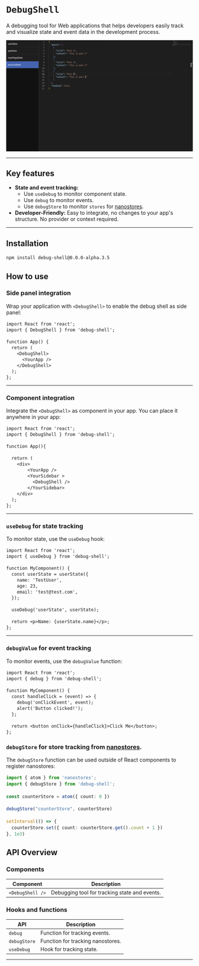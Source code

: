 # `DebugShell`

A debugging tool for Web applications that helps developers easily track and visualize state and event data in the development process.

![img](./DebugShell.png)

---

## Key features

- **State and event tracking:**
  - Use `useDebug` to monitor component state.
  - Use `debug` to monitor events.
  - Use `debugStore` to monitor `stores` for [nanostores](https://github.com/nanostores/nanostores).
- **Developer-Friendly:** Easy to integrate, no changes to your app's structure. No provider or context required.

---

## Installation

```bash
npm install debug-shell@0.0.0-alpha.3.5
```

## How to use

### Side panel integration

Wrap your application with `<DebugShell>` to enable the debug shell as side panel:

```tsx
import React from 'react';
import { DebugShell } from 'debug-shell';

function App() {
  return (
    <DebugShell>
      <YourApp />
    </DebugShell>
  );
};
```

---

### Component integration

Integrate the `<DebugShell>` as component in your app. You can place it anywhere in your app:

```tsx
import React from 'react';
import { DebugShell } from 'debug-shell';

function App(){

  return (
    <div>
        <YourApp />
        <YourSidebar >
          <DebugShell />
        </YourSidebar>
    </div>
  );
};
```

---

### `useDebug` for state tracking

To monitor state, use the `useDebug` hook:

```tsx
import React from 'react';
import { useDebug } from 'debug-shell';

function MyComponent() {
  const userState = userState({
    name: 'TestUser',
    age: 23,
    email: 'test@test.com',
  });

  useDebug('userState', userState);

  return <p>Name: {userState.name}</p>;
};
```

---

### `debugValue` for event tracking

To monitor events, use the `debugValue` function:

```tsx
import React from 'react';
import { debug } from 'debug-shell';

function MyComponent() {
  const handleClick = (event) => {
    debug('onClickEvent', event);
    alert('Button clicked!');
  };

  return <button onClick={handleClick}>Click Me</button>;
};
```

### `debugStore` for store tracking from [nanostores](https://github.com/nanostores/nanostores).

The `debugStore` function can be used outside of React components to register nanostores:

```ts
import { atom } from 'nanostores';
import { debugStore } from 'debug-shell';

const counterStore = atom({ count: 0 })

debugStore("counterStore", counterStore)

setInterval(() => {
  counterStore.set({ count: counterStore.get().count + 1 })
}, 1e3)
```

## API Overview

### Components

| Component              | Description                                                                |
|------------------------|----------------------------------------------------------------------------|
| `<DebugShell />`        | Debugging tool for tracking state and events.                              |

### Hooks and functions

| API              | Description                                                                                      |
|------------------|--------------------------------------------------------------------------------------------------|
| `debug`          | Function for tracking events.                                                                    |
| `debugStore`     | Function for tracking nanostores.                                                                |
| `useDebug`       | Hook for tracking state.                                                                         |

---
